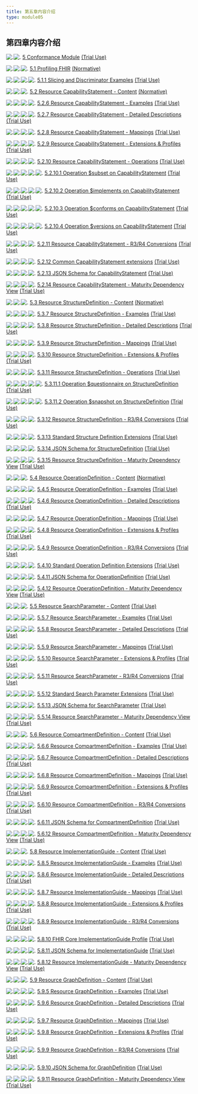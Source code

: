 ```yaml
---
title: 第五章内容介绍
type: module05
---
```


## 第四章内容介绍


![.](tbl_spacer.png)![.](icon_page.gif) [5 Conformance Module](conformance-module.html "Conformance Module ") [(Trial Use)](versions.html#std-process)

![.](tbl_spacer.png)![.](tbl_vjoin.png)![.](icon_page_n.gif) [5.1 Profiling FHIR](profiling.html "Profiling FHIR ") [(Normative)](versions.html#std-process)

![.](tbl_spacer.png)![.](tbl_vline.png)![.](tbl_vjoin_end.png)![.](icon_page.gif) [5.1.1 Slicing and Discriminator Examples](profiling-examples.html "Slicing and Discriminator Examples ") [(Trial Use)](versions.html#std-process)

![.](tbl_spacer.png)![.](tbl_vjoin.png)![.](icon_page_n.gif) [5.2 Resource CapabilityStatement - Content](capabilitystatement.html "Resource CapabilityStatement - Content ") [(Normative)](versions.html#std-process)

![.](tbl_spacer.png)![.](tbl_vline.png)![.](tbl_vjoin.png)![.](icon_page.gif) [5.2.6 Resource CapabilityStatement - Examples](capabilitystatement-examples.html "Resource CapabilityStatement - Examples ") [(Trial Use)](versions.html#std-process)

![.](tbl_spacer.png)![.](tbl_vline.png)![.](tbl_vjoin.png)![.](icon_page.gif) [5.2.7 Resource CapabilityStatement - Detailed Descriptions](capabilitystatement-definitions.html "Resource CapabilityStatement - Detailed Descriptions ") [(Trial Use)](versions.html#std-process)

![.](tbl_spacer.png)![.](tbl_vline.png)![.](tbl_vjoin.png)![.](icon_page.gif) [5.2.8 Resource CapabilityStatement - Mappings](capabilitystatement-mappings.html "Resource CapabilityStatement - Mappings ") [(Trial Use)](versions.html#std-process)

![.](tbl_spacer.png)![.](tbl_vline.png)![.](tbl_vjoin.png)![.](icon_page.gif) [5.2.9 Resource CapabilityStatement - Extensions & Profiles](capabilitystatement-profiles.html "Resource CapabilityStatement - Extensions & Profiles ") [(Trial Use)](versions.html#std-process)

![.](tbl_spacer.png)![.](tbl_vline.png)![.](tbl_vjoin.png)![.](icon_page.gif) [5.2.10 Resource CapabilityStatement - Operations](capabilitystatement-operations.html "Resource CapabilityStatement - Operations ") [(Trial Use)](versions.html#std-process)

![.](tbl_spacer.png)![.](tbl_vline.png)![.](tbl_vline.png)![.](tbl_vjoin.png)![.](icon_page.gif) [5.2.10.1 Operation $subset on CapabilityStatement](capabilitystatement-operation-subset.html "Operation $subset on CapabilityStatement ") [(Trial Use)](versions.html#std-process)

![.](tbl_spacer.png)![.](tbl_vline.png)![.](tbl_vline.png)![.](tbl_vjoin.png)![.](icon_page.gif) [5.2.10.2 Operation $implements on CapabilityStatement](capabilitystatement-operation-implements.html "Operation $implements on CapabilityStatement ") [(Trial Use)](versions.html#std-process)

![.](tbl_spacer.png)![.](tbl_vline.png)![.](tbl_vline.png)![.](tbl_vjoin.png)![.](icon_page.gif) [5.2.10.3 Operation $conforms on CapabilityStatement](capabilitystatement-operation-conforms.html "Operation $conforms on CapabilityStatement ") [(Trial Use)](versions.html#std-process)

![.](tbl_spacer.png)![.](tbl_vline.png)![.](tbl_vline.png)![.](tbl_vjoin_end.png)![.](icon_page.gif) [5.2.10.4 Operation $versions on CapabilityStatement](capabilitystatement-operation-versions.html "Operation $versions on CapabilityStatement ") [(Trial Use)](versions.html#std-process)

![.](tbl_spacer.png)![.](tbl_vline.png)![.](tbl_vjoin.png)![.](icon_page.gif) [5.2.11 Resource CapabilityStatement - R3/R4 Conversions](capabilitystatement-version-maps.html "Resource CapabilityStatement - R3/R4 Conversions ") [(Trial Use)](versions.html#std-process)

![.](tbl_spacer.png)![.](tbl_vline.png)![.](tbl_vjoin.png)![.](icon_page.gif) [5.2.12 Common CapabilityStatement extensions](capabilitystatement-common.html "Common CapabilityStatement extensions ") [(Trial Use)](versions.html#std-process)

![.](tbl_spacer.png)![.](tbl_vline.png)![.](tbl_vjoin.png)![.](icon_page.gif) [5.2.13 JSON Schema for CapabilityStatement](capabilitystatement.schema.json.html "JSON Schema for CapabilityStatement ") [(Trial Use)](versions.html#std-process)

![.](tbl_spacer.png)![.](tbl_vline.png)![.](tbl_vjoin_end.png)![.](icon_page.gif) [5.2.14 Resource CapabilityStatement - Maturity Dependency View](capabilitystatement-dependencies.html "Resource CapabilityStatement - Maturity Dependency View ") [(Trial Use)](versions.html#std-process)

![.](tbl_spacer.png)![.](tbl_vjoin.png)![.](icon_page_n.gif) [5.3 Resource StructureDefinition - Content](structuredefinition.html "Resource StructureDefinition - Content ") [(Normative)](versions.html#std-process)

![.](tbl_spacer.png)![.](tbl_vline.png)![.](tbl_vjoin.png)![.](icon_page.gif) [5.3.7 Resource StructureDefinition - Examples](structuredefinition-examples.html "Resource StructureDefinition - Examples ") [(Trial Use)](versions.html#std-process)

![.](tbl_spacer.png)![.](tbl_vline.png)![.](tbl_vjoin.png)![.](icon_page.gif) [5.3.8 Resource StructureDefinition - Detailed Descriptions](structuredefinition-definitions.html "Resource StructureDefinition - Detailed Descriptions ") [(Trial Use)](versions.html#std-process)

![.](tbl_spacer.png)![.](tbl_vline.png)![.](tbl_vjoin.png)![.](icon_page.gif) [5.3.9 Resource StructureDefinition - Mappings](structuredefinition-mappings.html "Resource StructureDefinition - Mappings ") [(Trial Use)](versions.html#std-process)

![.](tbl_spacer.png)![.](tbl_vline.png)![.](tbl_vjoin.png)![.](icon_page.gif) [5.3.10 Resource StructureDefinition - Extensions & Profiles](structuredefinition-profiles.html "Resource StructureDefinition - Extensions & Profiles ") [(Trial Use)](versions.html#std-process)

![.](tbl_spacer.png)![.](tbl_vline.png)![.](tbl_vjoin.png)![.](icon_page.gif) [5.3.11 Resource StructureDefinition - Operations](structuredefinition-operations.html "Resource StructureDefinition - Operations ") [(Trial Use)](versions.html#std-process)

![.](tbl_spacer.png)![.](tbl_vline.png)![.](tbl_vline.png)![.](tbl_vjoin.png)![.](icon_page.gif) [5.3.11.1 Operation $questionnaire on StructureDefinition](structuredefinition-operation-questionnaire.html "Operation $questionnaire on StructureDefinition ") [(Trial Use)](versions.html#std-process)

![.](tbl_spacer.png)![.](tbl_vline.png)![.](tbl_vline.png)![.](tbl_vjoin_end.png)![.](icon_page.gif) [5.3.11.2 Operation $snapshot on StructureDefinition](structuredefinition-operation-snapshot.html "Operation $snapshot on StructureDefinition ") [(Trial Use)](versions.html#std-process)

![.](tbl_spacer.png)![.](tbl_vline.png)![.](tbl_vjoin.png)![.](icon_page.gif) [5.3.12 Resource StructureDefinition - R3/R4 Conversions](structuredefinition-version-maps.html "Resource StructureDefinition - R3/R4 Conversions ") [(Trial Use)](versions.html#std-process)

![.](tbl_spacer.png)![.](tbl_vline.png)![.](tbl_vjoin.png)![.](icon_page.gif) [5.3.13 Standard Structure Definition Extensions](structuredefinition-extensions.html "Standard Structure Definition Extensions ") [(Trial Use)](versions.html#std-process)

![.](tbl_spacer.png)![.](tbl_vline.png)![.](tbl_vjoin.png)![.](icon_page.gif) [5.3.14 JSON Schema for StructureDefinition](structuredefinition.schema.json.html "JSON Schema for StructureDefinition ") [(Trial Use)](versions.html#std-process)

![.](tbl_spacer.png)![.](tbl_vline.png)![.](tbl_vjoin_end.png)![.](icon_page.gif) [5.3.15 Resource StructureDefinition - Maturity Dependency View](structuredefinition-dependencies.html "Resource StructureDefinition - Maturity Dependency View ") [(Trial Use)](versions.html#std-process)

![.](tbl_spacer.png)![.](tbl_vjoin.png)![.](icon_page_n.gif) [5.4 Resource OperationDefinition - Content](operationdefinition.html "Resource OperationDefinition - Content ") [(Normative)](versions.html#std-process)

![.](tbl_spacer.png)![.](tbl_vline.png)![.](tbl_vjoin.png)![.](icon_page.gif) [5.4.5 Resource OperationDefinition - Examples](operationdefinition-examples.html "Resource OperationDefinition - Examples ") [(Trial Use)](versions.html#std-process)

![.](tbl_spacer.png)![.](tbl_vline.png)![.](tbl_vjoin.png)![.](icon_page.gif) [5.4.6 Resource OperationDefinition - Detailed Descriptions](operationdefinition-definitions.html "Resource OperationDefinition - Detailed Descriptions ") [(Trial Use)](versions.html#std-process)

![.](tbl_spacer.png)![.](tbl_vline.png)![.](tbl_vjoin.png)![.](icon_page.gif) [5.4.7 Resource OperationDefinition - Mappings](operationdefinition-mappings.html "Resource OperationDefinition - Mappings ") [(Trial Use)](versions.html#std-process)

![.](tbl_spacer.png)![.](tbl_vline.png)![.](tbl_vjoin.png)![.](icon_page.gif) [5.4.8 Resource OperationDefinition - Extensions & Profiles](operationdefinition-profiles.html "Resource OperationDefinition - Extensions & Profiles ") [(Trial Use)](versions.html#std-process)

![.](tbl_spacer.png)![.](tbl_vline.png)![.](tbl_vjoin.png)![.](icon_page.gif) [5.4.9 Resource OperationDefinition - R3/R4 Conversions](operationdefinition-version-maps.html "Resource OperationDefinition - R3/R4 Conversions ") [(Trial Use)](versions.html#std-process)

![.](tbl_spacer.png)![.](tbl_vline.png)![.](tbl_vjoin.png)![.](icon_page.gif) [5.4.10 Standard Operation Definition Extensions](operationdefinition-extensions.html "Standard Operation Definition Extensions ") [(Trial Use)](versions.html#std-process)

![.](tbl_spacer.png)![.](tbl_vline.png)![.](tbl_vjoin.png)![.](icon_page.gif) [5.4.11 JSON Schema for OperationDefinition](operationdefinition.schema.json.html "JSON Schema for OperationDefinition ") [(Trial Use)](versions.html#std-process)

![.](tbl_spacer.png)![.](tbl_vline.png)![.](tbl_vjoin_end.png)![.](icon_page.gif) [5.4.12 Resource OperationDefinition - Maturity Dependency View](operationdefinition-dependencies.html "Resource OperationDefinition - Maturity Dependency View ") [(Trial Use)](versions.html#std-process)

![.](tbl_spacer.png)![.](tbl_vjoin.png)![.](icon_page.gif) [5.5 Resource SearchParameter - Content](searchparameter.html "Resource SearchParameter - Content ") [(Trial Use)](versions.html#std-process)

![.](tbl_spacer.png)![.](tbl_vline.png)![.](tbl_vjoin.png)![.](icon_page.gif) [5.5.7 Resource SearchParameter - Examples](searchparameter-examples.html "Resource SearchParameter - Examples ") [(Trial Use)](versions.html#std-process)

![.](tbl_spacer.png)![.](tbl_vline.png)![.](tbl_vjoin.png)![.](icon_page.gif) [5.5.8 Resource SearchParameter - Detailed Descriptions](searchparameter-definitions.html "Resource SearchParameter - Detailed Descriptions ") [(Trial Use)](versions.html#std-process)

![.](tbl_spacer.png)![.](tbl_vline.png)![.](tbl_vjoin.png)![.](icon_page.gif) [5.5.9 Resource SearchParameter - Mappings](searchparameter-mappings.html "Resource SearchParameter - Mappings ") [(Trial Use)](versions.html#std-process)

![.](tbl_spacer.png)![.](tbl_vline.png)![.](tbl_vjoin.png)![.](icon_page.gif) [5.5.10 Resource SearchParameter - Extensions & Profiles](searchparameter-profiles.html "Resource SearchParameter - Extensions & Profiles ") [(Trial Use)](versions.html#std-process)

![.](tbl_spacer.png)![.](tbl_vline.png)![.](tbl_vjoin.png)![.](icon_page.gif) [5.5.11 Resource SearchParameter - R3/R4 Conversions](searchparameter-version-maps.html "Resource SearchParameter - R3/R4 Conversions ") [(Trial Use)](versions.html#std-process)

![.](tbl_spacer.png)![.](tbl_vline.png)![.](tbl_vjoin.png)![.](icon_page.gif) [5.5.12 Standard Search Parameter Extensions](searchparameter-extensions.html "Standard Search Parameter Extensions ") [(Trial Use)](versions.html#std-process)

![.](tbl_spacer.png)![.](tbl_vline.png)![.](tbl_vjoin.png)![.](icon_page.gif) [5.5.13 JSON Schema for SearchParameter](searchparameter.schema.json.html "JSON Schema for SearchParameter ") [(Trial Use)](versions.html#std-process)

![.](tbl_spacer.png)![.](tbl_vline.png)![.](tbl_vjoin_end.png)![.](icon_page.gif) [5.5.14 Resource SearchParameter - Maturity Dependency View](searchparameter-dependencies.html "Resource SearchParameter - Maturity Dependency View ") [(Trial Use)](versions.html#std-process)

![.](tbl_spacer.png)![.](tbl_vjoin.png)![.](icon_page.gif) [5.6 Resource CompartmentDefinition - Content](compartmentdefinition.html "Resource CompartmentDefinition - Content ") [(Trial Use)](versions.html#std-process)

![.](tbl_spacer.png)![.](tbl_vline.png)![.](tbl_vjoin.png)![.](icon_page.gif) [5.6.6 Resource CompartmentDefinition - Examples](compartmentdefinition-examples.html "Resource CompartmentDefinition - Examples ") [(Trial Use)](versions.html#std-process)

![.](tbl_spacer.png)![.](tbl_vline.png)![.](tbl_vjoin.png)![.](icon_page.gif) [5.6.7 Resource CompartmentDefinition - Detailed Descriptions](compartmentdefinition-definitions.html "Resource CompartmentDefinition - Detailed Descriptions ") [(Trial Use)](versions.html#std-process)

![.](tbl_spacer.png)![.](tbl_vline.png)![.](tbl_vjoin.png)![.](icon_page.gif) [5.6.8 Resource CompartmentDefinition - Mappings](compartmentdefinition-mappings.html "Resource CompartmentDefinition - Mappings ") [(Trial Use)](versions.html#std-process)

![.](tbl_spacer.png)![.](tbl_vline.png)![.](tbl_vjoin.png)![.](icon_page.gif) [5.6.9 Resource CompartmentDefinition - Extensions & Profiles](compartmentdefinition-profiles.html "Resource CompartmentDefinition - Extensions & Profiles ") [(Trial Use)](versions.html#std-process)

![.](tbl_spacer.png)![.](tbl_vline.png)![.](tbl_vjoin.png)![.](icon_page.gif) [5.6.10 Resource CompartmentDefinition - R3/R4 Conversions](compartmentdefinition-version-maps.html "Resource CompartmentDefinition - R3/R4 Conversions ") [(Trial Use)](versions.html#std-process)

![.](tbl_spacer.png)![.](tbl_vline.png)![.](tbl_vjoin.png)![.](icon_page.gif) [5.6.11 JSON Schema for CompartmentDefinition](compartmentdefinition.schema.json.html "JSON Schema for CompartmentDefinition ") [(Trial Use)](versions.html#std-process)

![.](tbl_spacer.png)![.](tbl_vline.png)![.](tbl_vjoin_end.png)![.](icon_page.gif) [5.6.12 Resource CompartmentDefinition - Maturity Dependency View](compartmentdefinition-dependencies.html "Resource CompartmentDefinition - Maturity Dependency View ") [(Trial Use)](versions.html#std-process)

![.](tbl_spacer.png)![.](tbl_vjoin.png)![.](icon_page.gif) [5.8 Resource ImplementationGuide - Content](implementationguide.html "Resource ImplementationGuide - Content ") [(Trial Use)](versions.html#std-process)

![.](tbl_spacer.png)![.](tbl_vline.png)![.](tbl_vjoin.png)![.](icon_page.gif) [5.8.5 Resource ImplementationGuide - Examples](implementationguide-examples.html "Resource ImplementationGuide - Examples ") [(Trial Use)](versions.html#std-process)

![.](tbl_spacer.png)![.](tbl_vline.png)![.](tbl_vjoin.png)![.](icon_page.gif) [5.8.6 Resource ImplementationGuide - Detailed Descriptions](implementationguide-definitions.html "Resource ImplementationGuide - Detailed Descriptions ") [(Trial Use)](versions.html#std-process)

![.](tbl_spacer.png)![.](tbl_vline.png)![.](tbl_vjoin.png)![.](icon_page.gif) [5.8.7 Resource ImplementationGuide - Mappings](implementationguide-mappings.html "Resource ImplementationGuide - Mappings ") [(Trial Use)](versions.html#std-process)

![.](tbl_spacer.png)![.](tbl_vline.png)![.](tbl_vjoin.png)![.](icon_page.gif) [5.8.8 Resource ImplementationGuide - Extensions & Profiles](implementationguide-profiles.html "Resource ImplementationGuide - Extensions & Profiles ") [(Trial Use)](versions.html#std-process)

![.](tbl_spacer.png)![.](tbl_vline.png)![.](tbl_vjoin.png)![.](icon_page.gif) [5.8.9 Resource ImplementationGuide - R3/R4 Conversions](implementationguide-version-maps.html "Resource ImplementationGuide - R3/R4 Conversions ") [(Trial Use)](versions.html#std-process)

![.](tbl_spacer.png)![.](tbl_vline.png)![.](tbl_vjoin.png)![.](icon_page.gif) [5.8.10 FHIR Core ImplementationGuide Profile](implementationguide-extensions.html "FHIR Core ImplementationGuide Profile ") [(Trial Use)](versions.html#std-process)

![.](tbl_spacer.png)![.](tbl_vline.png)![.](tbl_vjoin.png)![.](icon_page.gif) [5.8.11 JSON Schema for ImplementationGuide](implementationguide.schema.json.html "JSON Schema for ImplementationGuide ") [(Trial Use)](versions.html#std-process)

![.](tbl_spacer.png)![.](tbl_vline.png)![.](tbl_vjoin_end.png)![.](icon_page.gif) [5.8.12 Resource ImplementationGuide - Maturity Dependency View](implementationguide-dependencies.html "Resource ImplementationGuide - Maturity Dependency View ") [(Trial Use)](versions.html#std-process)

![.](tbl_spacer.png)![.](tbl_vjoin_end.png)![.](icon_page.gif) [5.9 Resource GraphDefinition - Content](graphdefinition.html "Resource GraphDefinition - Content ") [(Trial Use)](versions.html#std-process)

![.](tbl_spacer.png)![.](tbl_blank.png)![.](tbl_vjoin.png)![.](icon_page.gif) [5.9.5 Resource GraphDefinition - Examples](graphdefinition-examples.html "Resource GraphDefinition - Examples ") [(Trial Use)](versions.html#std-process)

![.](tbl_spacer.png)![.](tbl_blank.png)![.](tbl_vjoin.png)![.](icon_page.gif) [5.9.6 Resource GraphDefinition - Detailed Descriptions](graphdefinition-definitions.html "Resource GraphDefinition - Detailed Descriptions ") [(Trial Use)](versions.html#std-process)

![.](tbl_spacer.png)![.](tbl_blank.png)![.](tbl_vjoin.png)![.](icon_page.gif) [5.9.7 Resource GraphDefinition - Mappings](graphdefinition-mappings.html "Resource GraphDefinition - Mappings ") [(Trial Use)](versions.html#std-process)

![.](tbl_spacer.png)![.](tbl_blank.png)![.](tbl_vjoin.png)![.](icon_page.gif) [5.9.8 Resource GraphDefinition - Extensions & Profiles](graphdefinition-profiles.html "Resource GraphDefinition - Extensions & Profiles ") [(Trial Use)](versions.html#std-process)

![.](tbl_spacer.png)![.](tbl_blank.png)![.](tbl_vjoin.png)![.](icon_page.gif) [5.9.9 Resource GraphDefinition - R3/R4 Conversions](graphdefinition-version-maps.html "Resource GraphDefinition - R3/R4 Conversions ") [(Trial Use)](versions.html#std-process)

![.](tbl_spacer.png)![.](tbl_blank.png)![.](tbl_vjoin.png)![.](icon_page.gif) [5.9.10 JSON Schema for GraphDefinition](graphdefinition.schema.json.html "JSON Schema for GraphDefinition ") [(Trial Use)](versions.html#std-process)

![.](tbl_spacer.png)![.](tbl_blank.png)![.](tbl_vjoin_end.png)![.](icon_page.gif) [5.9.11 Resource GraphDefinition - Maturity Dependency View](graphdefinition-dependencies.html "Resource GraphDefinition - Maturity Dependency View ") [(Trial Use)](versions.html#std-process)
